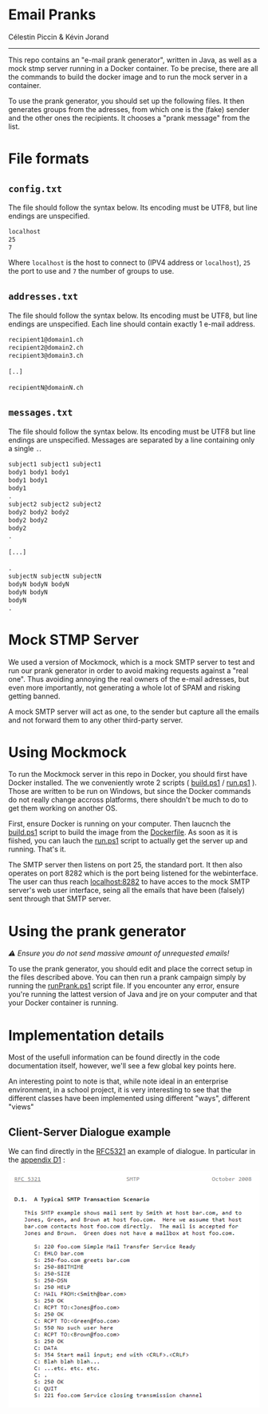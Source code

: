 Email Pranks
============

Célestin Piccin & Kévin Jorand

------------

This repo contains an "e-mail prank generator", written in Java, as well as a mock stmp server running in a Docker container. To be precise, there are all the commands to build the docker image and to run the mock server in a container.

To use the prank generator, you should set up the following files. It then generates groups from the adresses, from which one is the (fake) sender and the other ones the recipients. It chooses a "prank message" from the list.

# File formats

## `config.txt`
The file should follow the syntax below. Its encoding must be UTF8, but line endings are unspecified.
```
localhost
25
7
```
Where `localhost` is the host to connect to (IPV4 address or `localhost`), `25` the port to use and `7` the number of groups to use.

## `addresses.txt`
The file should follow the syntax below. Its encoding must be UTF8, but line endings are unspecified. Each line should contain exactly 1 e-mail address.
```
recipient1@domain1.ch
recipient2@domain2.ch
recipient3@domain3.ch

[..]

recipientN@domainN.ch
```

## `messages.txt`
The file should follow the syntax below. Its encoding must be UTF8 but line endings are unspecified. Messages are separated by a line containing only a single `.`.
```
subject1 subject1 subject1
body1 body1 body1
body1 body1
body1
.
subject2 subject2 subject2
body2 body2 body2
body2 body2
body2
.

[...]

.
subjectN subjectN subjectN
bodyN bodyN bodyN
bodyN bodyN
bodyN
.
```

# Mock STMP Server

We used a version of Mockmock, which is a mock SMTP server to test and run our prank generator in order to avoid making requests against a "real one". Thus avoiding annoying the real owners of the e-mail adresses, but even more importantly, not generating a whole lot of SPAM and risking getting banned.

A mock SMTP server will act as one, to the sender but capture all the emails and not forward them to any other third-party server. 

# Using Mockmock
To run the Mockmock server in this repo in Docker, you should first have Docker installed. The we conveniently wrote 2 scripts ( [build.ps1](./mockmock/build.ps1) / [run.ps1](./mockmock/run.ps1) ). Those are written to be run on Windows, but since the Docker commands do not really change accross platforms, there shouldn't be much to do to get them working on another OS.

First, ensure Docker is running on your computer. Then laucnch the [build.ps1](./mockmock/build.ps1) script to build the image from the [Dockerfile](./mockmock/Dockerfile). As soon as it is fiished, you can lauch the [run.ps1](./mockmock/run.ps1) script to actually get the server up and running. That's it. 

The SMTP server then listens on port 25, the standard port. It then also operates on port 8282 which is the port being listened for the webinterface. The user can thus reach [localhost:8282](http://localhost:8282)  to have acces to the mock SMTP server's web user interface, seing all the emails that have been (falsely) sent through that SMTP server.

# Using the prank generator
*:warning: Ensure you do not send massive amount of unrequested emails!*

To use the prank generator, you should edit and place the correct setup in the files described above. You can then run a prank campaign simply by running the 
[runPrank.ps1](./application/DAI-SMTP/runPrank.ps1) script file. If you encounter any error, ensure you're running the lattest version of Java and jre on your computer and that your Docker container is running.

# Implementation details
Most of the usefull information can be found directly in the code documentation itself, however, we'll see a few global key points here.

An interesting point to note is that, while note ideal in an enterprise environment, in a school project, it is very interesting to see that the different classes have been implemented using different "ways", different "views"

## Client-Server Dialogue example
We can find directly in the [RFC5321](https://tools.ietf.org/html/rfc5321) an example of dialogue. In particular in the [appendix D1](https://tools.ietf.org/html/rfc5321#appendix-D) :

![Typical dialogue](./figures/Typical_SMTP_Scenario.PNG)


